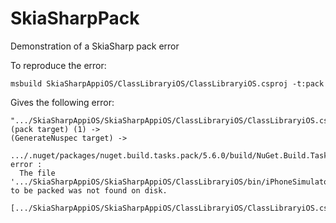 # SkiaSharpPack

Demonstration of a SkiaSharp pack error

To reproduce the error:

```shell
msbuild SkiaSharpAppiOS/ClassLibraryiOS/ClassLibraryiOS.csproj -t:pack
```

Gives the following error:

```shell
".../SkiaSharpAppiOS/SkiaSharpAppiOS/ClassLibraryiOS/ClassLibraryiOS.csproj" (pack target) (1) ->
(GenerateNuspec target) -> 
  .../.nuget/packages/nuget.build.tasks.pack/5.6.0/build/NuGet.Build.Tasks.Pack.targets(198,5): error : 
  The file '.../SkiaSharpAppiOS/SkiaSharpAppiOS/ClassLibraryiOS/bin/iPhoneSimulator/Debug/Native.ClassLibraryiOS.manifest' to be packed was not found on disk. 
  [.../SkiaSharpAppiOS/SkiaSharpAppiOS/ClassLibraryiOS/ClassLibraryiOS.csproj]
```
